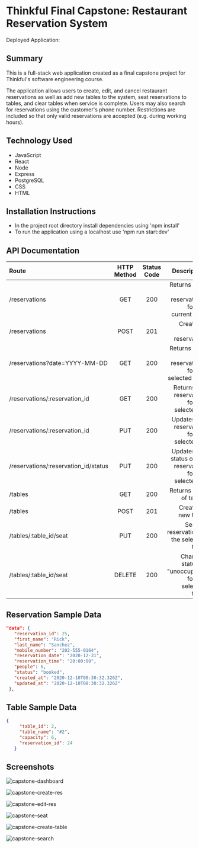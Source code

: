 # Thinkful Final Capstone: Restaurant Reservation System

Deployed Application: 

## Summary
This is a full-stack web application created as a final capstone project for Thinkful's software engineering course.

The application allows users to create, edit, and cancel restaurant reservations as well as add new tables to the system, seat reservations to tables, and clear tables when service is complete. Users may also search for reservations using the customer's phone number. Restrictions are included so that only valid reservations are accepted (e.g. during working hours).

## Technology Used

* JavaScript
* React
* Node
* Express
* PostgreSQL
* CSS
* HTML

## Installation Instructions

* In the project root directory install dependencies using 'npm install'
* To run the application using a localhost use 'npm run start:dev'

## API Documentation

| Route       | HTTP Method      | Status Code | Description   |
| :---        |    :----:   |     :----:   |        ---:  |
| /reservations      | GET   | 200  | Returns a list of reservations for the current date |
| /reservations      | POST  | 201    | Creates a new reservation |
| /reservations?date=YYYY-MM-DD      | GET |  200    | Returns a list of reservations for the selected date |
| /reservations/:reservation_id      | GET  | 200     | Returns the reservation for the selected ID |
| /reservations/:reservation_id      | PUT  | 200     | Updates the reservation for the selected ID |
| /reservations/:reservation_id/status      | PUT  | 200     | Updates the status of the reservation for the selected ID |
| /tables   | GET  | 200      | Returns a list of tables     |
| /tables   | POST  | 201      | Creates a new table     |
| /tables/:table_id/seat   | PUT | 200      | Seats a reservation at the selected table     |
| /tables/:table_id/seat   | DELETE  | 200      | Changes status to "unoccupied" for the selected table     |

 ## Reservation Sample Data
 ```json
"data": {
    "reservation_id": 25,
    "first_name": "Rick",
    "last_name": "Sanchez",
    "mobile_number": "202-555-0164",
    "reservation_date": "2020-12-31",
    "reservation_time": "20:00:00",
    "people": 6,
    "status": "booked",
    "created_at": "2020-12-10T08:30:32.326Z",
    "updated_at": "2020-12-10T08:30:32.326Z"
  },
```

## Table Sample Data
 ```json
{
      "table_id": 2,
      "table_name": "#2",
      "capacity": 6,
      "reservation_id": 24
    }
```

## Screenshots

![capstone-dashboard](https://user-images.githubusercontent.com/83251605/148873922-a13dfc85-c5b7-4e6e-befa-6a7aa523bca6.png)

![capstone-create-res](https://user-images.githubusercontent.com/83251605/148874843-73345299-8f79-4e07-9aff-305d25139e07.png)

![capstone-edit-res](https://user-images.githubusercontent.com/83251605/148874863-14a0bad2-b6fd-40b6-8519-a162f11ff177.png)

![capstone-seat](https://user-images.githubusercontent.com/83251605/148874875-6bd3ab4a-d1e8-4713-8a2c-581c4f59f2fa.png)

![capstone-create-table](https://user-images.githubusercontent.com/83251605/148874878-a30e59bb-17fb-4b7f-aad5-919828fba84b.png)

![capstone-search](https://user-images.githubusercontent.com/83251605/148874880-2e8903d0-6a00-4047-83d5-b24d8ebada42.png)